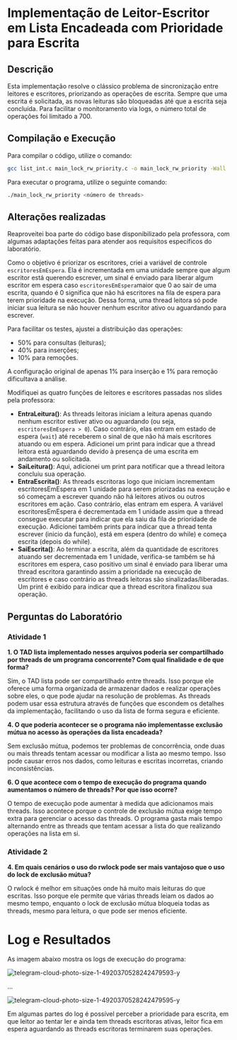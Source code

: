 # Implementação de Leitor-Escritor em Lista Encadeada com Prioridade para Escrita

## Descrição

Esta implementação resolve o clássico problema de sincronização entre leitores e escritores, priorizando as operações de escrita. Sempre que uma escrita é solicitada, as novas leituras são bloqueadas até que a escrita seja concluída. Para facilitar o monitoramento via logs, o número total de operações foi limitado a 700.

## Compilação e Execução

Para compilar o código, utilize o comando:

```bash
gcc list_int.c main_lock_rw_priority.c -o main_lock_rw_priority -Wall
```

Para executar o programa, utilize o seguinte comando:

```bash
./main_lock_rw_priority <número de threads>
```

## Alterações realizadas

Reaproveitei boa parte do código base disponibilizado pela professora, com algumas adaptações feitas para atender aos requisitos específicos do laboratório.

Como o objetivo é priorizar os escritores, criei a variável de controle `escritoresEmEspera`. Ela é incrementada em uma unidade sempre que algum escritor está querendo escrever, um sinal é enviado para liberar algum escritor em espera caso `escritoresEmEspera`maior que 0 ao sair de uma escrita, quando é 0 significa que não há escritores na fila de espera para terem prioridade na execução. Dessa forma, uma thread leitora só pode iniciar sua leitura se não houver nenhum escritor ativo ou aguardando para escrever.

Para facilitar os testes, ajustei a distribuição das operações:

* 50% para consultas (leituras);
* 40% para inserções;
* 10% para remoções.

A configuração original de apenas 1% para inserção e 1% para remoção dificultava a análise.

Modifiquei as quatro funções de leitores e escritores passadas nos slides pela professora:

- **EntraLeitura()**: As threads leitoras iniciam a leitura apenas quando nenhum escritor estiver ativo ou aguardando (ou seja, `escritoresEmEspera > 0`). Caso contrário, elas entram em estado de espera (`wait`) até receberem o sinal de que não há mais escritores atuando ou em espera. Adicionei um print para indicar que a thread leitora está aguardando devido à presença de uma escrita em andamento ou solicitada.
- **SaiLeitura()**: Aqui, adicionei um print para notificar que a thread leitora concluiu sua operação.
- **EntraEscrita()**: As threads escritoras logo que iniciam incrementam escritoresEmEspera em 1 unidade para serem priorizadas na execução e só começam a escrever quando não há leitores ativos ou outros escritores em ação. Caso contrário, elas entram em espera. A variável escritoresEmEspera é decrementada em 1 unidade assim que a thread consegue executar para indicar que ela saiu da fila de prioridade de execução. Adicionei também prints para indicar que a thread tenta escrever (inicio da função), está em espera (dentro do while) e começa escrita (depois do while).
- **SaiEscrita()**: Ao terminar a escrita, além da quantidade de escritores atuando ser decrementada em 1 unidade, verifica-se também se há escritores em espera, caso positivo um sinal é enviado para liberar uma thread escritora garantindo assim a prioridade na execução de escritores e caso contrário as threads leitoras são sinalizadas/liberadas. Um print é exibido para indicar que a thread escritora finalizou sua operação.

## Perguntas do Laboratório

### **Atividade 1**

**1. O TAD lista implementado nesses arquivos poderia ser compartilhado por threads de um programa concorrente? Com qual finalidade e de que forma?**

Sim, o TAD lista pode ser compartilhado entre threads. Isso porque ele oferece uma forma organizada de armazenar dados e realizar operações sobre eles, o que pode ajudar na resolução de problemas. As threads podem usar essa estrutura através de funções que escondem os detalhes da implementação, facilitando o uso da lista de forma segura e eficiente.

**4. O que poderia acontecer se o programa não implementasse exclusão mútua no
acesso às operações da lista encadeada?**

Sem exclusão mútua, podemos ter problemas de concorrência, onde duas ou mais threads tentam acessar ou modificar a lista ao mesmo tempo. Isso pode causar erros nos dados, como leituras e escritas incorretas, criando inconsistências.

**6. O que acontece com o tempo de execução do programa quando aumentamos o
número de threads? Por que isso ocorre?**

O tempo de execução pode aumentar à medida que adicionamos mais threads. Isso acontece porque o controle de exclusão mútua exige tempo extra para gerenciar o acesso das threads. O programa gasta mais tempo alternando entre as threads que tentam acessar a lista do que realizando operações na lista em si.

### **Atividade 2**

**4. Em quais cenários o uso do rwlock pode ser mais vantajoso que o uso do lock de
exclusão mútua?**

O rwlock é melhor em situações onde há muito mais leituras do que escritas. Isso porque ele permite que várias threads leiam os dados ao mesmo tempo, enquanto o lock de exclusão mútua bloqueia todas as threads, mesmo para leitura, o que pode ser menos eficiente.

# Log e Resultados

As imagem abaixo mostra os logs de execução do programa:

![telegram-cloud-photo-size-1-4920370528242479593-y](https://github.com/user-attachments/assets/e1acfab3-e9f1-44a3-8cf6-0f6ae911c2f1)

...

![telegram-cloud-photo-size-1-4920370528242479595-y](https://github.com/user-attachments/assets/2bca293b-d04c-4b34-9688-9b06f286ef10)

Em algumas partes do log é possível perceber a prioridade para escrita, em que leitor ao tentar ler e ainda tem threads escritoras ativas, leitor fica em espera aguardando as threads escritoras terminarem suas operações.
